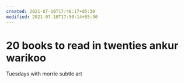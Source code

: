 ```yaml
---
created: 2021-07-10T17:48:17+05:30
modified: 2021-07-10T17:50:14+05:30
---
```


# 20 books to read in twenties ankur warikoo

Tuesdays with morrie
subtle art
